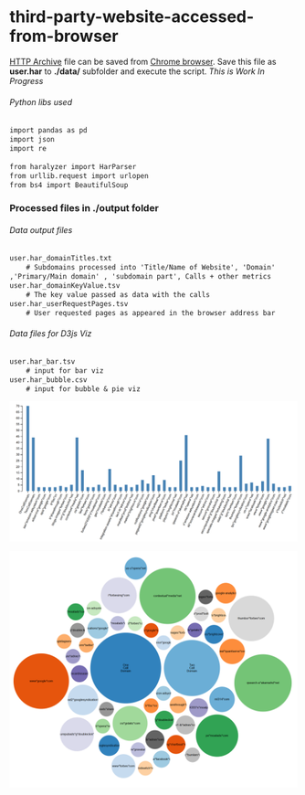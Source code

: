 # third-party-website-accessed-from-browser

[HTTP Archive](https://dvcs.w3.org/hg/webperf/raw-file/tip/specs/HAR/Overview.html) file can be saved from [Chrome browser](https://support.zendesk.com/hc/en-us/articles/204410413-Generating-a-HAR-file-for-troubleshooting). Save this file as **user.har** to **./data/** subfolder and execute the script. *This is Work In Progress* 

###### Python libs used
```
import pandas as pd
import json
import re

from haralyzer import HarParser
from urllib.request import urlopen
from bs4 import BeautifulSoup
```
### Processed files in ./output folder

###### Data output files
```
user.har_domainTitles.txt 
    # Subdomains processed into 'Title/Name of Website', 'Domain' ,'Primary/Main domain' , 'subdomain part', Calls + other metrics
user.har_domainKeyValue.tsv 
    # The key value passed as data with the calls
user.har_userRequestPages.tsv
    # User requested pages as appeared in the browser address bar
```
###### Data files for D3js Viz
```
user.har_bar.tsv 
    # input for bar viz
user.har_bubble.csv 
    # input for bubble & pie viz
```
![alt text](https://github.com/gsnaveen/third-party-website-accessed-from-browser/blob/master/bar.png)

![alt text](https://github.com/gsnaveen/third-party-website-accessed-from-browser/blob/master/bubble.png)
